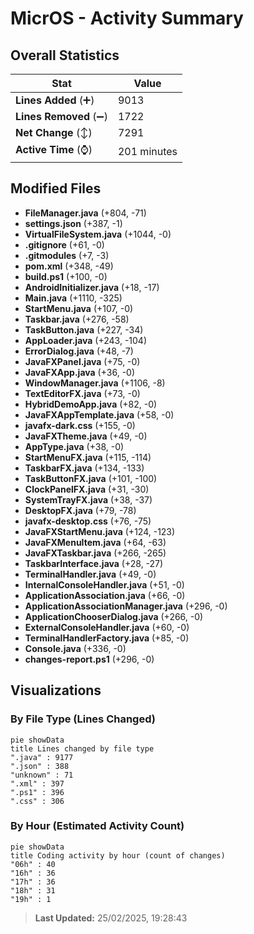 # MicrOS - Activity Summary 

## Overall Statistics

| Stat                   | Value                                                             |
| ---------------------- | ----------------------------------------------------------------- |
| **Lines Added** (➕)   | 9013                                          |
| **Lines Removed** (➖) | 1722                                        |
| **Net Change** (↕)    | 7291                |
| **Active Time** (⌚)   | 201 minutes |


## Modified Files
- **FileManager.java** (+804, -71)
- **settings.json** (+387, -1)
- **VirtualFileSystem.java** (+1044, -0)
- **.gitignore** (+61, -0)
- **.gitmodules** (+7, -3)
- **pom.xml** (+348, -49)
- **build.ps1** (+100, -0)
- **AndroidInitializer.java** (+18, -17)
- **Main.java** (+1110, -325)
- **StartMenu.java** (+107, -0)
- **Taskbar.java** (+276, -58)
- **TaskButton.java** (+227, -34)
- **AppLoader.java** (+243, -104)
- **ErrorDialog.java** (+48, -7)
- **JavaFXPanel.java** (+75, -0)
- **JavaFXApp.java** (+36, -0)
- **WindowManager.java** (+1106, -8)
- **TextEditorFX.java** (+73, -0)
- **HybridDemoApp.java** (+82, -0)
- **JavaFXAppTemplate.java** (+58, -0)
- **javafx-dark.css** (+155, -0)
- **JavaFXTheme.java** (+49, -0)
- **AppType.java** (+38, -0)
- **StartMenuFX.java** (+115, -114)
- **TaskbarFX.java** (+134, -133)
- **TaskButtonFX.java** (+101, -100)
- **ClockPanelFX.java** (+31, -30)
- **SystemTrayFX.java** (+38, -37)
- **DesktopFX.java** (+79, -78)
- **javafx-desktop.css** (+76, -75)
- **JavaFXStartMenu.java** (+124, -123)
- **JavaFXMenuItem.java** (+64, -63)
- **JavaFXTaskbar.java** (+266, -265)
- **TaskbarInterface.java** (+28, -27)
- **TerminalHandler.java** (+49, -0)
- **InternalConsoleHandler.java** (+51, -0)
- **ApplicationAssociation.java** (+66, -0)
- **ApplicationAssociationManager.java** (+296, -0)
- **ApplicationChooserDialog.java** (+266, -0)
- **ExternalConsoleHandler.java** (+60, -0)
- **TerminalHandlerFactory.java** (+85, -0)
- **Console.java** (+336, -0)
- **changes-report.ps1** (+296, -0)

## Visualizations

### By File Type (Lines Changed)

```mermaid
pie showData
title Lines changed by file type
".java" : 9177
".json" : 388
"unknown" : 71
".xml" : 397
".ps1" : 396
".css" : 306
```

### By Hour (Estimated Activity Count)

```mermaid
pie showData
title Coding activity by hour (count of changes)
"06h" : 40
"16h" : 36
"17h" : 36
"18h" : 31
"19h" : 1
```


> **Last Updated:** 25/02/2025, 19:28:43